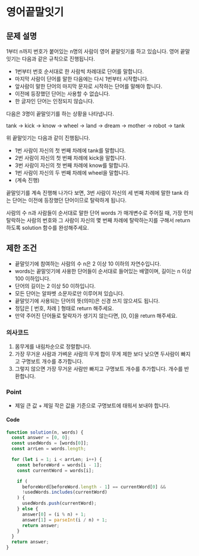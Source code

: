 # 영어끝말잇기

## 문제 설명

1부터 n까지 번호가 붙어있는 n명의 사람이 영어 끝말잇기를 하고 있습니다. 영어 끝말잇기는 다음과 같은 규칙으로 진행됩니다.

- 1번부터 번호 순서대로 한 사람씩 차례대로 단어를 말합니다.
- 마지막 사람이 단어를 말한 다음에는 다시 1번부터 시작합니다.
- 앞사람이 말한 단어의 마지막 문자로 시작하는 단어를 말해야 합니다.
- 이전에 등장했던 단어는 사용할 수 없습니다.
- 한 글자인 단어는 인정되지 않습니다.

다음은 3명이 끝말잇기를 하는 상황을 나타냅니다.

tank → kick → know → wheel → land → dream → mother → robot → tank

위 끝말잇기는 다음과 같이 진행됩니다.

- 1번 사람이 자신의 첫 번째 차례에 tank를 말합니다.
- 2번 사람이 자신의 첫 번째 차례에 kick을 말합니다.
- 3번 사람이 자신의 첫 번째 차례에 know를 말합니다.
- 1번 사람이 자신의 두 번째 차례에 wheel을 말합니다.
- (계속 진행)

끝말잇기를 계속 진행해 나가다 보면, 3번 사람이 자신의 세 번째 차례에 말한 tank 라는 단어는 이전에 등장했던 단어이므로 탈락하게 됩니다.

사람의 수 n과 사람들이 순서대로 말한 단어 words 가 매개변수로 주어질 때, 가장 먼저 탈락하는 사람의 번호와 그 사람이 자신의 몇 번째 차례에 탈락하는지를 구해서 return 하도록 solution 함수를 완성해주세요.

## 제한 조건

- 끝말잇기에 참여하는 사람의 수 n은 2 이상 10 이하의 자연수입니다.
- words는 끝말잇기에 사용한 단어들이 순서대로 들어있는 배열이며, 길이는 n 이상 100 이하입니다.
- 단어의 길이는 2 이상 50 이하입니다.
- 모든 단어는 알파벳 소문자로만 이루어져 있습니다.
- 끝말잇기에 사용되는 단어의 뜻(의미)은 신경 쓰지 않으셔도 됩니다.
- 정답은 [ 번호, 차례 ] 형태로 return 해주세요.
- 만약 주어진 단어들로 탈락자가 생기지 않는다면, [0, 0]을 return 해주세요.

### 의사코드

1. 몸무게를 내림차순으로 정렬합니다.
2. 가장 무거운 사람과 가벼운 사람의 무게 합이 무게 제한 보다 낮으면 두사람이 빠지고 구명보트 개수를 추가합니다.
3. 그렇지 않으면 가장 무거운 사람만 빠지고 구명보트 개수를 추가합니다. 개수를 반환합니다.

### Point

- 제일 큰 값 + 제일 작은 값을 기준으로 구명보트에 태워서 보내야 합니다.

#### Code

```js
function solution(n, words) {
  const answer = [0, 0];
  const usedWords = [words[0]];
  const arrLen = words.length;

  for (let i = 1; i < arrLen; i++) {
    const beforeWord = words[i - 1];
    const currentWord = words[i];

    if (
      beforeWord[beforeWord.length - 1] == currentWord[0] &&
      !usedWords.includes(currentWord)
    ) {
      usedWords.push(currentWord);
    } else {
      answer[0] = (i % n) + 1;
      answer[1] = parseInt(i / n) + 1;
      return answer;
    }
  }
  return answer;
}
```
